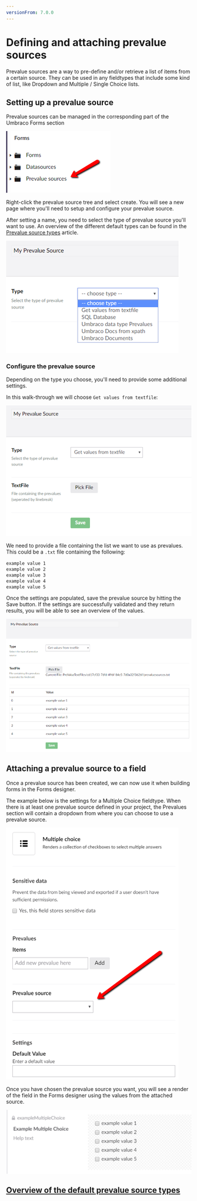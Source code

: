 ```yaml
---
versionFrom: 7.0.0
---
```


# Defining and attaching prevalue sources

Prevalue sources are a way to pre-define and/or retrieve a list of items from a certain source. They can be used in any fieldtypes that include some kind of list, like Dropdown and Multiple / Single Choice lists.

## Setting up a prevalue source

Prevalue sources can be managed in the corresponding part of the Umbraco Forms section

![Prevalue source tree](images/prevaluesourcetree.png)

Right-click the prevalue source tree and select create. You will see a new page where you'll need to setup and configure your prevalue source.

After setting a name, you need to select the type of prevalue source you'll want to use. An overview of the different default types can be found in the [Prevalue source types](Prevalue-source-types) article.

![Choose type](images/choosetype.png)

### Configure the prevalue source

Depending on the type you choose, you'll need to provide some additional settings.

In this walk-through we will choose `Get values from textfile`:

![Type settings](images/typesettings.png)

We need to provide a file containing the list we want to use as prevalues. This could be a `.txt` file containing the following:

    example value 1
    example value 2
    example value 3
    example value 4
    example value 5

Once the settings are populated, save the prevalue source by hitting the Save button. If the settings are successfully validated and they return results, you will be able to see an overview of the values.

![Preview](images/preview.png)

## Attaching a prevalue source to a field

Once a prevalue source has been created, we can now use it when building forms in the Forms designer.

The example below is the settings for a Multiple Choice fieldtype. When there is at least one prevalue source defined in your project, the Prevalues section will contain a dropdown from where you can choose to use a prevalue source.

![Prevalue source](images/FieldPrevalueSource.png)

Once you have chosen the prevalue source you want, you will see a render of the field in the Forms designer using the values from the attached source.

![Preview](images/fieldpreview.png)

## [Overview of the default prevalue source types](Prevalue-source-types)
